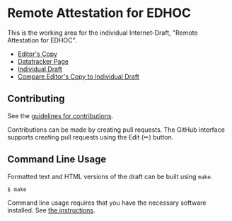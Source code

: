 # Remote Attestation for EDHOC

This is the working area for the individual Internet-Draft, "Remote Attestation for EDHOC".

* [Editor's Copy](https://lake-wg.github.io/ra/draft-ietf-lake-ra.html)
* [Datatracker Page](https://datatracker.ietf.org/doc/draft-ietf-lake-ra)
* [Individual Draft](https://datatracker.ietf.org/doc/html/draft-ietf-lake-ra)
* [Compare Editor's Copy to Individual Draft](https://lake-wg.github.io/ra/#go.draft-ietf-lake-ra.diff)


## Contributing

See the
[guidelines for contributions](https://github.com/lake-wg/ra/blob/main/CONTRIBUTING.md).

Contributions can be made by creating pull requests.
The GitHub interface supports creating pull requests using the Edit (✏) button.


## Command Line Usage

Formatted text and HTML versions of the draft can be built using `make`.

```sh
$ make
```

Command line usage requires that you have the necessary software installed.  See
[the instructions](https://github.com/martinthomson/i-d-template/blob/main/doc/SETUP.md).

